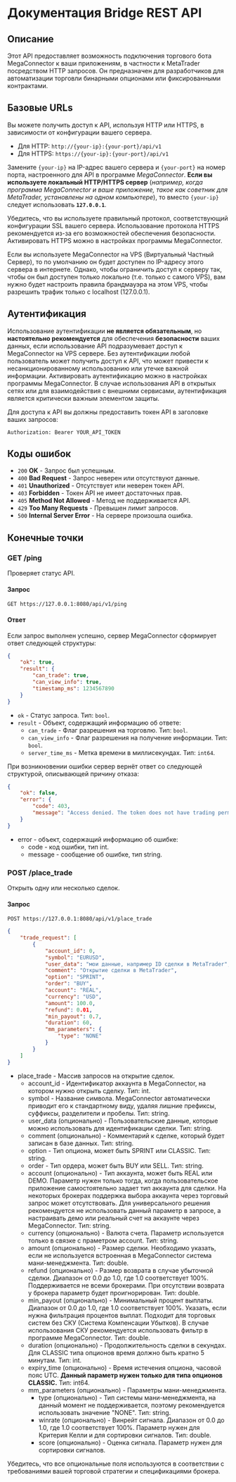 # Документация Bridge REST API

## Описание
Этот API предоставляет возможность подключения торгового бота MegaConnector к ваши приложениям, в частности к MetaTrader посредством HTTP запросов. Он предназначен для разработчиков для автоматизации торговли бинарными опционами или фиксированными контрактами.

## Базовые URLs
Вы можете получить доступ к API, используя HTTP или HTTPS, в зависимости от конфигурации вашего сервера. 

* Для HTTP:  `http://{your-ip}:{your-port}/api/v1`
* Для HTTPS: `https://{your-ip}:{your-port}/api/v1`

Замените `{your-ip}` на IP-адрес вашего сервера и `{your-port}` на номер порта, настроенного для API в программе *MegaConnector*. **Если вы используете локальный HTTP/HTTPS сервер** (*например, когда программа MegaConnector и ваше приложение, такое как советник для MetaTrader, установлены на одном компьютере*), то вместо `{your-ip}` следует использовать **`127.0.0.1`**.

Убедитесь, что вы используете правильный протокол, соответствующий конфигурации SSL вашего сервера. Использование протокола HTTPS рекомендуется из-за его возможностей обеспечения безопасности. Активировать HTTPS можно в настройках программы MegaConnector.

Если вы используете MegaConnector на VPS (Виртуальный Частный Сервер), то по умолчанию он будет доступен по IP-адресу этого сервера в интернете. Однако, чтобы ограничить доступ к серверу так, чтобы он был доступен только локально (т.е. только с самого VPS), вам нужно будет настроить правила брандмауэра на этом VPS, чтобы разрешить трафик только с localhost (127.0.0.1).

## Аутентификация
Использование аутентификации **не является обязательным**, но **настоятельно рекомендуется** для обеспечения **безопасности** ваших данных, если использование API подразумевает доступ к MegaConnector на VPS сервере. Без аутентификации любой пользователь может получить доступ к API, что может привести к несанкционированному использованию или утечке важной информации. Активировать аутентификацию можно в настройках программы MegaConnector. В случае использования API в открытых сетях или для взаимодействия с внешними сервисами, аутентификация является критически важным элементом защиты.

Для доступа к API вы должны предоставить токен API в заголовке ваших запросов:

```plaintext
Authorization: Bearer YOUR_API_TOKEN
```

## Коды ошибок
* `200` **OK** - Запрос был успешным.
* `400` **Bad Request** - Запрос неверен или отсутствуют данные.
* `401` **Unauthorized** - Отсутствует или неверен токен API.
* `403` **Forbidden** - Токен API не имеет достаточных прав.
* `405` **Method Not Allowed** - Метод не поддерживается API.
* `429` **Too Many Requests** - Превышен лимит запросов.
* `500` **Internal Server Error** - На сервере произошла ошибка.

## Конечные точки

### GET /ping
Проверяет статус API.

#### Запрос

```plaintext
GET https://127.0.0.1:8080/api/v1/ping
```

#### Ответ

Если запрос выполнен успешно, сервер MegaConnector сформирует ответ следующей структуры:

```json
{
    "ok": true,
    "result": {
        "can_trade": true,
        "can_view_info": true,
        "timestamp_ms": 1234567890
    }
}
```

* `ok` - Статус запроса. Тип: `bool`.
* `result` - Объект, содержащий информацию об ответе:
  * `can_trade` - Флаг разрешения на торговлю. Тип: `bool`.
  * `can_view_info` - Флаг разрешения на получение информации. Тип: `bool`.
  * `server_time_ms` - Метка времени в миллисекундах. Тип: `int64`.

При возникновении ошибки сервер вернёт ответ со следующей структурой, описывающей причину отказа:

```json
{
    "ok": false,
    "error": {
        "code": 403,
        "message": "Access denied. The token does not have trading permissions"
    }
}
```

* error - объект, содержащий информацию об ошибке:
  * code - код ошибки, тип int.
  * message - сообщение об ошибке, тип string.

### POST /place_trade
Открыть одну или несколько сделок.

#### Запрос

```plaintext
POST https://127.0.0.1:8080/api/v1/place_trade
```

```json
{
    "trade_request": [
        {
            "account_id": 0,
            "symbol": "EURUSD",
            "user_data": "мои данные, например ID сделки в MetaTrader",
            "comment": "Открытие сделки в MetaTrader",
            "option": "SPRINT",
            "order": "BUY",
            "account": "REAL",
            "currency": "USD",
            "amount": 100.0,
            "refund": 0.01,
            "min_payout": 0.7,
            "duration": 60,
            "mm_parameters": {
                "type": "NONE"
            }
        }
    ]
}
```

* place_trade - Массив запросов на открытие сделок.
    * account_id - Идентификатор аккаунта в MegaConnector, на котором нужно открыть сделку. Тип: int.
    * symbol - Название символа. MegaConnector автоматически приводит его к стандартному виду, удаляя лишние префиксы, суффиксы, разделители и пробелы. Тип: string.
    * user_data (опционально) - Пользовательские данные, которые можно использовать для идентификации сделки. Тип: string.
    * comment (опционально) - Комментарий к сделке, который будет записан в базе данных. Тип: string.
    * option - Тип опциона, может быть SPRINT или CLASSIC. Тип: string.
    * order - Тип ордера, может быть BUY или SELL. Тип: string.
    * account (опционально) - Тип аккаунта, может быть REAL или DEMO. Параметр нужен только тогда, когда пользовательское приложение самостоятельно задает тип аккаунта для сделки. На некоторых брокерах поддержка выбора аккаунта через торговый запрос может отсутствовать. Для универсального решения рекомендуется не использовать данный параметр в запросе, а настраивать демо или реальный счет на аккаунте через MegaConnector. Тип: string.
    * currency (опционально) - Валюта счета. Параметр используется только в связке с праметром account. Тип: string.
    * amount (опционально) - Размер сделки. Необходимо указать, если не используется встроенная в MegaConnector система мани-менеджмента. Тип: double.
    * refund (опционально) - Размер возврата в случае убыточной сделки. Диапазон от 0.0 до 1.0, где 1.0 соответствует 100%. Поддерживается не всеми брокерами. При отсутствии возврата у брокера параметр будет проигнорирован. Тип: double.
    * min_payout (опционально) - Минимальный процент выплаты. Диапазон от 0.0 до 1.0, где 1.0 соответствует 100%. Указать, если нужна фильтрация процентов выплат. Подходит для торговых систем без СКУ (Система Компенсации Убытков). В случае использования СКУ рекомендуется использовать фильтр в программе MegaConnector. Тип: double.
    * duration (опционально) - Продолжительность сделки в секундах. Для CLASSIC типа опционов время должно быть кратно 5 минутам. Тип: int.
    * expiry_time (опционально) - Время истечения опциона, часовой пояс UTC. **Данный параметр нужен только для типа опционов CLASSIC.** Тип: int64.
    * mm_parameters (опционально) - Параметры мани-менеджмента.
        * type (опционально) - Тип системы мани-менеджмента, на данный момент не поддерживается, поэтому рекомендуется использовать значение "NONE". Тип: string.
        * winrate (опционально) - Винрейт сигнала. Диапазон от 0.0 до 1.0, где 1.0 соответствует 100%. Параметр нужен для Критерия Келли и для сортировки сигналов. Тип: double.
        * score (опционально) - Оценка сигнала. Параметр нужен для сортировки сигналов.

Убедитесь, что все опциональные поля используются в соответствии с требованиями вашей торговой стратегии и спецификациями брокера.
